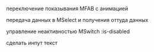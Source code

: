 переключение показывания MFAB с анимацией

передача данных в MSelect и получения оттуда данных

управление неактивностью MSwitch :is-disabled

сделать инпут текст
